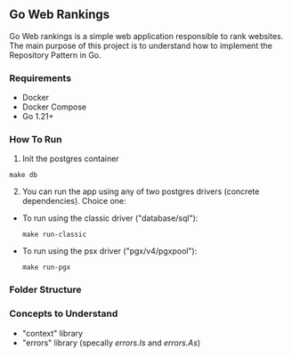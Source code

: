 ## Go Web Rankings

Go Web rankings is a simple web application responsible to rank websites. The main purpose of this project is to understand how to implement the Repository Pattern in Go.

### Requirements
* Docker
* Docker Compose
* Go 1.21+

### How To Run

1. Init the postgres container
```shell
make db
```

2. You can run the app using any of two postgres drivers (concrete dependencies). Choice one:
  * To run using the classic driver ("database/sql"):
      ```shell
      make run-classic
      ```
  * To run using the psx driver ("pgx/v4/pgxpool"):
      ```shell
      make run-pgx
      ```

### Folder Structure


### Concepts to Understand
* "context" library
* "errors" library (specally *errors.Is* and *errors.As*)